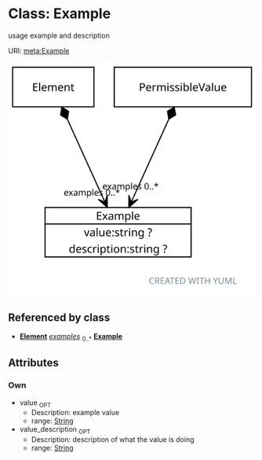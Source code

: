
# Class: Example


usage example and description

URI: [meta:Example](https://w3id.org/biolink/biolinkml/meta/Example)


![img](images/Example.svg)

## Referenced by class

 *  **[Element](Element.md)** *[examples](examples.md)*  <sub>0..*</sub>  **[Example](Example.md)**

## Attributes


### Own

 * value  <sub>OPT</sub>
    * Description: example value
    * range: [String](types/String.md)
 * value_description  <sub>OPT</sub>
    * Description: description of what the value is doing
    * range: [String](types/String.md)
